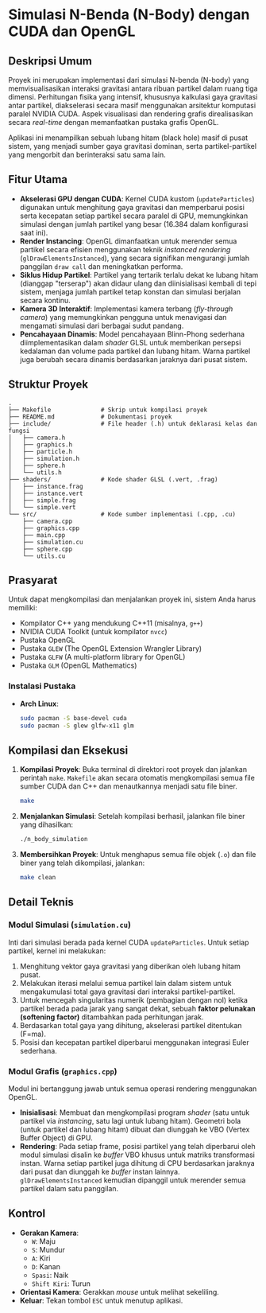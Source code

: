 # Simulasi N-Benda (N-Body) dengan CUDA dan OpenGL

## Deskripsi Umum

Proyek ini merupakan implementasi dari simulasi N-benda (N-body) yang memvisualisasikan interaksi gravitasi antara ribuan partikel dalam ruang tiga dimensi. Perhitungan fisika yang intensif, khususnya kalkulasi gaya gravitasi antar partikel, diakselerasi secara masif menggunakan arsitektur komputasi paralel NVIDIA CUDA. Aspek visualisasi dan rendering grafis direalisasikan secara *real-time* dengan memanfaatkan pustaka grafis OpenGL.

Aplikasi ini menampilkan sebuah lubang hitam (black hole) masif di pusat sistem, yang menjadi sumber gaya gravitasi dominan, serta partikel-partikel yang mengorbit dan berinteraksi satu sama lain.

## Fitur Utama

- **Akselerasi GPU dengan CUDA**: Kernel CUDA kustom (`updateParticles`) digunakan untuk menghitung gaya gravitasi dan memperbarui posisi serta kecepatan setiap partikel secara paralel di GPU, memungkinkan simulasi dengan jumlah partikel yang besar (16.384 dalam konfigurasi saat ini).
- **Render Instancing**: OpenGL dimanfaatkan untuk merender semua partikel secara efisien menggunakan teknik *instanced rendering* (`glDrawElementsInstanced`), yang secara signifikan mengurangi jumlah panggilan `draw call` dan meningkatkan performa.
- **Siklus Hidup Partikel**: Partikel yang tertarik terlalu dekat ke lubang hitam (dianggap "terserap") akan didaur ulang dan diinisialisasi kembali di tepi sistem, menjaga jumlah partikel tetap konstan dan simulasi berjalan secara kontinu.
- **Kamera 3D Interaktif**: Implementasi kamera terbang (*fly-through camera*) yang memungkinkan pengguna untuk menavigasi dan mengamati simulasi dari berbagai sudut pandang.
- **Pencahayaan Dinamis**: Model pencahayaan Blinn-Phong sederhana diimplementasikan dalam *shader* GLSL untuk memberikan persepsi kedalaman dan volume pada partikel dan lubang hitam. Warna partikel juga berubah secara dinamis berdasarkan jaraknya dari pusat sistem.

## Struktur Proyek

```
.
├── Makefile              # Skrip untuk kompilasi proyek
├── README.md             # Dokumentasi proyek
├── include/              # File header (.h) untuk deklarasi kelas dan fungsi
│   ├── camera.h
│   ├── graphics.h
│   ├── particle.h
│   ├── simulation.h
│   ├── sphere.h
│   └── utils.h
├── shaders/              # Kode shader GLSL (.vert, .frag)
│   ├── instance.frag
│   ├── instance.vert
│   ├── simple.frag
│   └── simple.vert
└── src/                  # Kode sumber implementasi (.cpp, .cu)
    ├── camera.cpp
    ├── graphics.cpp
    ├── main.cpp
    ├── simulation.cu
    ├── sphere.cpp
    └── utils.cu
```

## Prasyarat

Untuk dapat mengkompilasi dan menjalankan proyek ini, sistem Anda harus memiliki:
- Kompilator C++ yang mendukung C++11 (misalnya, `g++`)
- NVIDIA CUDA Toolkit (untuk kompilator `nvcc`)
- Pustaka OpenGL
- Pustaka `GLEW` (The OpenGL Extension Wrangler Library)
- Pustaka `GLFW` (A multi-platform library for OpenGL)
- Pustaka `GLM` (OpenGL Mathematics)

### Instalasi Pustaka
- **Arch Linux**:
  ```bash
  sudo pacman -S base-devel cuda
  sudo pacman -S glew glfw-x11 glm
  ```

## Kompilasi dan Eksekusi

1.  **Kompilasi Proyek**:
    Buka terminal di direktori root proyek dan jalankan perintah `make`. `Makefile` akan secara otomatis mengkompilasi semua file sumber CUDA dan C++ dan menautkannya menjadi satu file biner.
    ```bash
    make
    ```

2.  **Menjalankan Simulasi**:
    Setelah kompilasi berhasil, jalankan file biner yang dihasilkan:
    ```bash
    ./n_body_simulation
    ```

3.  **Membersihkan Proyek**:
    Untuk menghapus semua file objek (`.o`) dan file biner yang telah dikompilasi, jalankan:
    ```bash
    make clean
    ```

## Detail Teknis

### Modul Simulasi (`simulation.cu`)

Inti dari simulasi berada pada kernel CUDA `updateParticles`. Untuk setiap partikel, kernel ini melakukan:
1.  Menghitung vektor gaya gravitasi yang diberikan oleh lubang hitam pusat.
2.  Melakukan iterasi melalui semua partikel lain dalam sistem untuk mengakumulasi total gaya gravitasi dari interaksi partikel-partikel.
3.  Untuk mencegah singularitas numerik (pembagian dengan nol) ketika partikel berada pada jarak yang sangat dekat, sebuah **faktor pelunakan (softening factor)** ditambahkan pada perhitungan jarak.
4.  Berdasarkan total gaya yang dihitung, akselerasi partikel ditentukan (F=ma).
5.  Posisi dan kecepatan partikel diperbarui menggunakan integrasi Euler sederhana.

### Modul Grafis (`graphics.cpp`)

Modul ini bertanggung jawab untuk semua operasi rendering menggunakan OpenGL.
- **Inisialisasi**: Membuat dan mengkompilasi program *shader* (satu untuk partikel via *instancing*, satu lagi untuk lubang hitam). Geometri bola (untuk partikel dan lubang hitam) dibuat dan diunggah ke VBO (Vertex Buffer Object) di GPU.
- **Rendering**: Pada setiap frame, posisi partikel yang telah diperbarui oleh modul simulasi disalin ke *buffer* VBO khusus untuk matriks transformasi instan. Warna setiap partikel juga dihitung di CPU berdasarkan jaraknya dari pusat dan diunggah ke *buffer* instan lainnya. `glDrawElementsInstanced` kemudian dipanggil untuk merender semua partikel dalam satu panggilan.

## Kontrol

- **Gerakan Kamera**:
  - `W`: Maju
  - `S`: Mundur
  - `A`: Kiri
  - `D`: Kanan
  - `Spasi`: Naik
  - `Shift Kiri`: Turun
- **Orientasi Kamera**: Gerakkan *mouse* untuk melihat sekeliling.
- **Keluar**: Tekan tombol `ESC` untuk menutup aplikasi.
